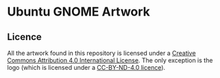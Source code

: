 # Ubuntu GNOME Artwork

## Licence
All the artwork found in this repository is licensed under a [Creative Commons Attribution 4.0 International License](https://creativecommons.org/licenses/by-sa/4.0/). The only exception is the logo (which is licensed under a [CC-BY-ND-4.0 licence](https://creativecommons.org/licenses/by-nd/4.0/)).
